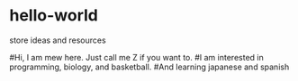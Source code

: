 # hello-world
store ideas and resources

#Hi, I am mew here. Just call me Z if you want to. 
#I am interested in programming, biology, and basketball. 
#And learning japanese and spanish
